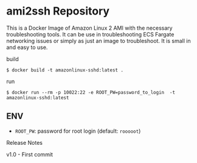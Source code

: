 # ami2ssh Repository

This is a Docker Image of Amazon Linux 2 AMI with the necessary troubleshooting tools. It can be use in troubleshooting ECS Fargate networking issues or simply as just an image to troubleshoot. It is small in and easy to use.

build

```
$ docker build -t amazonlinux-sshd:latest .
```

run

```
$ docker run --rm -p 10022:22 -e ROOT_PW=password_to_login  -t amazonlinux-sshd:latest
```

## ENV

- `ROOT_PW`: password for root login (default: `rooooot`)

Release Notes

v1.0 - First commit
